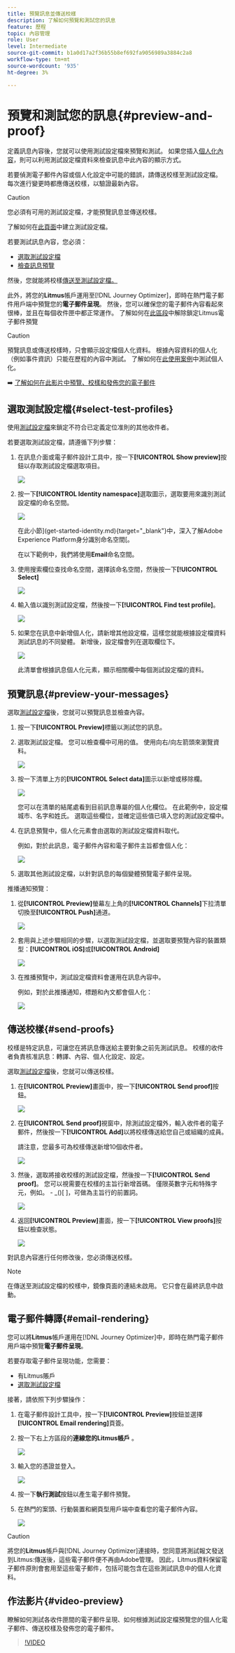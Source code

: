 ```yaml
---
title: 預覽訊息並傳送校樣
description: 了解如何預覽和測試您的訊息
feature: 歷程
topic: 內容管理
role: User
level: Intermediate
source-git-commit: b1a0d17a2f36b55b8ef692fa9056989a3884c2a8
workflow-type: tm+mt
source-wordcount: '935'
ht-degree: 3%

---
```


# 預覽和測試您的訊息{#preview-and-proof}

定義訊息內容後，您就可以使用測試設定檔來預覽和測試。 如果您插入[個人化內容](personalization/personalize.md)，則可以利用測試設定檔資料來檢查訊息中此內容的顯示方式。

若要偵測電子郵件內容或個人化設定中可能的錯誤，請傳送校樣至測試設定檔。 每次進行變更時都應傳送校樣，以驗證最新內容。

>[!CAUTION]
>
>您必須有可用的測試設定檔，才能預覽訊息並傳送校樣。
>
>了解如何在[此頁面](building-journeys/creating-test-profiles.md)中建立測試設定檔。

若要測試訊息內容，您必須：

* [選取測試設定檔](#select-test-profiles)
* [檢查訊息預覽](#preview-your-messages)

然後，您就能將校樣[傳送至測試設定檔。](#send-proofs)

此外，將您的&#x200B;**Litmus**&#x200B;帳戶運用至[!DNL Journey Optimizer]，即時在熱門電子郵件用戶端中預覽您的&#x200B;**電子郵件呈現**。 然後，您可以確保您的電子郵件內容看起來很棒，並且在每個收件匣中都正常運作。 了解如何在[此區段](#email-rendering)中解除鎖定Litmus電子郵件預覽

>[!CAUTION]
>
>預覽訊息或傳送校樣時，只會顯示設定檔個人化資料。 根據內容資料的個人化（例如事件資訊）只能在歷程的內容中測試。 了解如何在[此使用案例](personalization/personalization-use-case.md)中測試個人化。

➡️ [了解如何在此影片中預覽、校樣和發佈您的電子郵件](#video-preview)

## 選取測試設定檔{#select-test-profiles}

使用[測試設定檔](building-journeys/creating-test-profiles.md)來鎖定不符合已定義定位准則的其他收件者。

若要選取測試設定檔，請遵循下列步驟：

1. 在訊息介面或電子郵件設計工具中，按一下&#x200B;**[!UICONTROL Show preview]**&#x200B;按鈕以存取測試設定檔選取項目。

   ![](assets/email-preview-button.png)

1. 按一下&#x200B;**[!UICONTROL Identity namespace]**&#x200B;選取圖示，選取要用來識別測試設定檔的命名空間。

   ![](assets/previewselect-namespace.png)

   在此小節](get-started-identity.md){target=&quot;_blank&quot;}中，深入了解Adobe Experience Platform身分識別命名空間[。

   在以下範例中，我們將使用&#x200B;**Email**&#x200B;命名空間。

1. 使用搜索欄位查找命名空間，選擇該命名空間，然後按一下&#x200B;**[!UICONTROL Select]**

   ![](assets/preview-email-namespace.png)

1. 輸入值以識別測試設定檔，然後按一下&#x200B;**[!UICONTROL Find test profile]**。

   ![](assets/preview-identity-value.png)

1. 如果您在訊息中新增個人化，請新增其他設定檔，這樣您就能根據設定檔資料測試訊息的不同變體。 新增後，設定檔會列在選取欄位下。

   ![](assets/preview-profile-list.png)

   此清單會根據訊息個人化元素，顯示相關欄中每個測試設定檔的資料。

## 預覽訊息{#preview-your-messages}

選取[測試設定檔](#select-test-profiles)後，您就可以預覽訊息並檢查內容。

1. 按一下&#x200B;**[!UICONTROL Preview]**&#x200B;標籤以測試您的訊息。

1. 選取測試設定檔。 您可以檢查欄中可用的值。 使用向右/向左箭頭來瀏覽資料。

   ![](assets/preview-tab-select-profile.png)

1. 按一下清單上方的&#x200B;**[!UICONTROL Select data]**&#x200B;圖示以新增或移除欄。

   ![](assets/preview-select-data.png)

   您可以在清單的結尾處看到目前訊息專屬的個人化欄位。 在此範例中，設定檔城市、名字和姓氏。 選取這些欄位，並確定這些值已填入您的測試設定檔中。

1. 在訊息預覽中，個人化元素會由選取的測試設定檔資料取代。

   例如，對於此訊息，電子郵件內容和電子郵件主旨都會個人化：

   ![](assets/preview-test-profile.png)

1. 選取其他測試設定檔，以針對訊息的每個變體預覽電子郵件呈現。

推播通知預覽：

1. 從&#x200B;**[!UICONTROL Preview]**&#x200B;螢幕左上角的&#x200B;**[!UICONTROL Channels]**&#x200B;下拉清單切換至&#x200B;**[!UICONTROL Push]**&#x200B;通道。

   ![](assets/preview-select-channel.png)

1. 套用與上述步驟相同的步驟，以選取測試設定檔，並選取要預覽內容的裝置類型：**[!UICONTROL iOS]**&#x200B;或&#x200B;**[!UICONTROL Android]**

   ![](assets/preview-iOS.png)

1. 在推播預覽中，測試設定檔資料會運用在訊息內容中。

   例如，對於此推播通知，標題和內文都會個人化：

   ![](assets/preview-android.png)

## 傳送校樣{#send-proofs}

校樣是特定訊息，可讓您在將訊息傳送給主要對象之前先測試訊息。 校樣的收件者負責核准訊息：轉譯、內容、個人化設定、設定。

選取[測試設定檔](#select-test-profiles)後，您就可以傳送校樣。

1. 在&#x200B;**[!UICONTROL Preview]**&#x200B;畫面中，按一下&#x200B;**[!UICONTROL Send proof]**&#x200B;按鈕。

   ![](assets/send-proof-button.png)

1. 在&#x200B;**[!UICONTROL Send proof]**&#x200B;視窗中，除測試設定檔外，輸入收件者的電子郵件，然後按一下&#x200B;**[!UICONTROL Add]**&#x200B;以將校樣傳送給您自己或組織的成員。

   請注意，您最多可為校樣傳送新增10個收件者。

   ![](assets/send-proof-button_2.png)

1. 然後，選取將接收校樣的測試設定檔，然後按一下&#x200B;**[!UICONTROL Send proof]**。 您可以視需要在校樣的主旨行新增首碼。 僅限英數字元和特殊字元，例如。 - _()[ ]，可做為主旨行的前置詞。

   ![](assets/send-proof-select.png)

1. 返回&#x200B;**[!UICONTROL Preview]**&#x200B;畫面，按一下&#x200B;**[!UICONTROL View proofs]**&#x200B;按鈕以檢查狀態。

   ![](assets/send-proof-view.png)

對訊息內容進行任何修改後，您必須傳送校樣。

>[!NOTE]
>
> 在傳送至測試設定檔的校樣中，鏡像頁面的連結未啟用。 它只會在最終訊息中啟動。

## 電子郵件轉譯{#email-rendering}

您可以將&#x200B;**Litmus**&#x200B;帳戶運用在[!DNL Journey Optimizer]中，即時在熱門電子郵件用戶端中預覽&#x200B;**電子郵件呈現**。

若要存取電子郵件呈現功能，您需要：

* 有Litmus賬戶
* [選取測試設定檔](#select-test-profiles)

接著，請依照下列步驟操作：

1. 在電子郵件設計工具中，按一下&#x200B;**[!UICONTROL Preview]**&#x200B;按鈕並選擇&#x200B;**[!UICONTROL Email rendering]**&#x200B;頁簽。

1. 按一下右上方區段的&#x200B;**連線您的Litmus帳戶** 。

   ![](assets/email-rendering-litmus.png)

1. 輸入您的憑證並登入。

   ![](assets/email-rendering-credentials.png)

1. 按一下&#x200B;**執行測試**&#x200B;按鈕以產生電子郵件預覽。

1. 在熱門的案頭、行動裝置和網頁型用戶端中查看您的電子郵件內容。

   ![](assets/email-rendering-previews.png)

>[!CAUTION]
>
>將您的&#x200B;**Litmus**&#x200B;帳戶與[!DNL Journey Optimizer]連接時，您同意將測試報文發送到Litmus:傳送後，這些電子郵件便不再由Adobe管理。 因此，Litmus資料保留電子郵件原則會套用至這些電子郵件，包括可能包含在這些測試訊息中的個人化資料。

## 作法影片{#video-preview}

瞭解如何測試各收件匣間的電子郵件呈現、如何根據測試設定檔預覽您的個人化電子郵件、傳送校樣及發佈您的電子郵件。

>[!VIDEO](https://video.tv.adobe.com/v/334239?quality=12)
